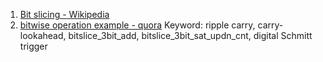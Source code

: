 1. [Bit slicing - Wikipedia](https://en.m.wikipedia.org/wiki/Bit_slicing)
 2. [bitwise operation example - quora](https://www.quora.com/Are-bitwise-operations-faster/answer/Joe-Zbiciak?ch=10&share=a3f0a02b&srid=5y1Tf)
    Keyword: ripple carry, carry-lookahead, bitslice_3bit_add, bitslice_3bit_sat_updn_cnt, digital Schmitt trigger
